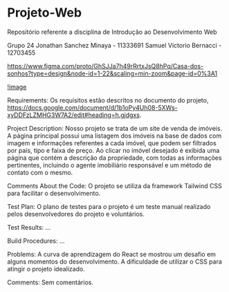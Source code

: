 # Projeto-Web
Repositório referente a disciplina de Introdução ao Desenvolvimento Web

Grupo 24
Jonathan Sanchez Minaya - 11333691
Samuel Victorio Bernacci - 12703455

https://www.figma.com/proto/GhSJJa7h49rRrtxJsQ8hPq/Casa-dos-sonhos?type=design&node-id=1-22&scaling=min-zoom&page-id=0%3A1

[!image](https://github.com/samuks123/Projeto-Web/assets/103591276/c6d3e364-6a6c-4ea8-95ab-a92f33a3fa47)

Requirements: Os requisitos estão descritos no documento do projeto, https://docs.google.com/document/d/1b1oPy4Uh08-5XWs-xyDDFzLZMHG3W7A2/edit#heading=h.gjdgxs.

Project Description: Nosso projeto se trata de um site de venda de imóveis.
A página principal possui uma listagem dos imóveis na base de dados com imagem e informações referentes a cada imóvel, que podem ser filtrados por país, tipo e faixa de preço. Ao clicar no imóvel desejado é exibida uma página que contém a descrição da propriedade, com todas as informações pertinentes, incluindo o agente imobiliário responsável e um método de contato com o mesmo.

Comments About the Code: O projeto se utiliza da framework Tailwind CSS para facilitar o desenvolvimento.

Test Plan: O plano de testes para o projeto é um teste manual realizado pelos desenvolvedores do projeto e voluntários.

Test Results: ...

Build Procedures: ...

Problems: A curva de aprendizagem do React se mostrou um desafio em alguns momentos do desenvolvimento. A dificuldade de utilizar o CSS para atingir o projeto idealizado.

Comments: Sem comentários.
